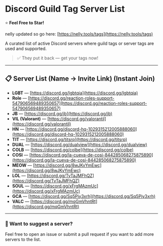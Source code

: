 # Discord Guild Tag Server List  
⭐ **Feel Free to Star!**

nelly updated so go here: [https://nelly.tools/tags](https://nelly.tools/tags)

A curated list of active Discord servers where guild tags or server tags are used and supported.

> ✅ They put it back — get your tags now!

---

## 📋 Server List (Name → Invite Link) (Instant Join)

- **LGBT** — [https://discord.gg/lgbtqia](https://discord.gg/lgbtqia)  
- **Role** — [https://discord.gg/reaction-roles-support-547906569489350657](https://discord.gg/reaction-roles-support-547906569489350657)  
- **JB** — [https://discord.gg/jb](https://discord.gg/jb)  
- **VIL (Valorant)** — [https://discord.gg/valorantil](https://discord.gg/valorantil)  
- **HN** — [https://discord.gg/discord-hq-1029315212005888060](https://discord.gg/discord-hq-1029315212005888060)  
- **TIT** — [https://discord.gg/titsrp](https://discord.gg/titsrp)  
- **DUAL** — [https://discord.gg/dualview](https://discord.gg/dualview)  
- **COLB** — [https://discord.gg/colbe](https://discord.gg/colbe)  
- **COSI** — [https://discord.gg/la-cueva-de-cosi-844285068275875890](https://discord.gg/la-cueva-de-cosi-844285068275875890)  
- **MEOW** — [https://discord.gg/8wJKvYmEwc](https://discord.gg/8wJKvYmEwc)  
- **LOL** — [https://discord.gg/TvTaJMFhQZ](https://discord.gg/TvTaJMFhQZ)  
- **SOUL** — [https://discord.gg/xFrgMAzmUc](https://discord.gg/xFrgMAzmUc)  
- **GCA** — [https://discord.gg/Sq5Pjy3xrh](https://discord.gg/Sq5Pjy3xrh)
- **VALC** — [https://discord.gg/mqGmVhntRt](https://discord.gg/mqGmVhntRt)
---

### 💬 Want to suggest a server?

Feel free to open an issue or submit a pull request if you want to add more servers to the list.

